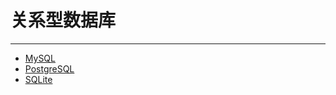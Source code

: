 # 关系型数据库

---

- [MySQL](/repository/Databases/RDBMS/MySQL/README.md#MySQL)
- [PostgreSQL](/repository/Databases/RDBMS/PostgreSQL/README.md#PostgreSQL)
- [SQLite](/repository/Databases/RDBMS/SQLite/README.md#SQLite)
